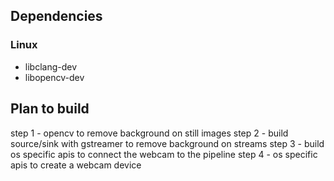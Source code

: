 ## Dependencies
### Linux
- libclang-dev
- libopencv-dev

## Plan to build
step 1 - opencv to remove background on still images
step 2 - build source/sink with gstreamer to remove background on streams
step 3 - build os specific apis to connect the webcam to the pipeline
step 4 - os specific apis to create a webcam device